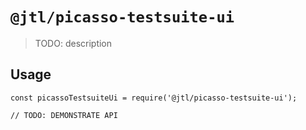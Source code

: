 # `@jtl/picasso-testsuite-ui`

> TODO: description

## Usage

```
const picassoTestsuiteUi = require('@jtl/picasso-testsuite-ui');

// TODO: DEMONSTRATE API
```
